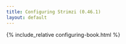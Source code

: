 ```yaml
---
title: Configuring Strimzi (0.46.1)
layout: default
---
```


{% include_relative configuring-book.html %}
